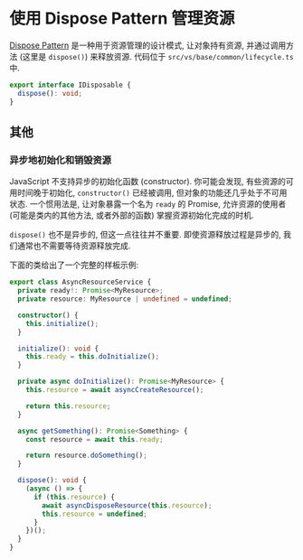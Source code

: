# 使用 Dispose Pattern 管理资源

[Dispose Pattern](https://en.wikipedia.org/wiki/Dispose_pattern) 是一种用于资源管理的设计模式, 让对象持有资源, 并通过调用方法 (这里是 `dispose()`) 来释放资源. 代码位于 `src/vs/base/common/lifecycle.ts` 中.

```ts
export interface IDisposable {
  dispose(): void;
}
```

## 其他

### 异步地初始化和销毁资源

JavaScript 不支持异步的初始化函数 (constructor). 你可能会发现, 有些资源的可用时间晚于初始化, `constructor()` 已经被调用, 但对象的功能还几乎处于不可用状态. 一个惯用法是, 让对象暴露一个名为 `ready` 的 Promise, 允许资源的使用者 (可能是类内的其他方法, 或者外部的函数) 掌握资源初始化完成的时机.

`dispose()` 也不是异步的, 但这一点往往并不重要. 即使资源释放过程是异步的, 我们通常也不需要等待资源释放完成.

下面的类给出了一个完整的样板示例:

```ts
export class AsyncResourceService {
  private ready!: Promise<MyResource>;
  private resource: MyResource | undefined = undefined;

  constructor() {
    this.initialize();
  }

  initialize(): void {
    this.ready = this.doInitialize();
  }

  private async doInitialize(): Promise<MyResource> {
    this.resource = await asyncCreateResource();

    return this.resource;
  }

  async getSomething(): Promise<Something> {
    const resource = await this.ready;

    return resource.doSomething();
  }

  dispose(): void {
    (async () => {
      if (this.resource) {
        await asyncDisposeResource(this.resource);
        this.resource = undefined;
      }
    })();
  }
}
```
